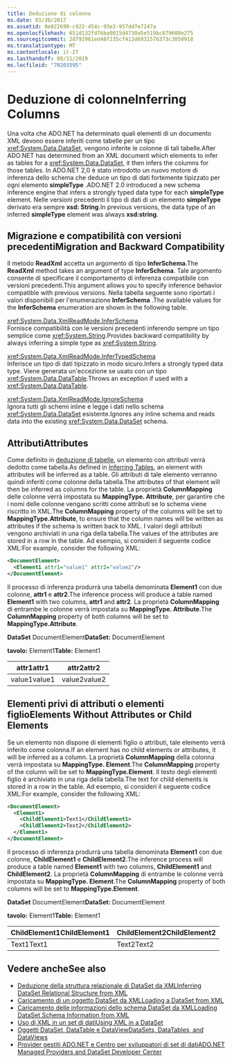 ```yaml
---
title: Deduzione di colonne
ms.date: 03/30/2017
ms.assetid: 0e022699-c922-454c-93e2-957dd7e7247a
ms.openlocfilehash: 651d132fd76ba9015d4730a5e519bc679608e275
ms.sourcegitcommit: 2d792961ed48f235cf413d6031576373c3050918
ms.translationtype: MT
ms.contentlocale: it-IT
ms.lasthandoff: 08/31/2019
ms.locfileid: "70203595"
---
```

# <a name="inferring-columns"></a><span data-ttu-id="c2567-102">Deduzione di colonne</span><span class="sxs-lookup"><span data-stu-id="c2567-102">Inferring Columns</span></span>
<span data-ttu-id="c2567-103">Una volta che ADO.NET ha determinato quali elementi di un documento XML devono essere inferiti come tabelle per un tipo <xref:System.Data.DataSet>, vengono inferite le colonne di tali tabelle.</span><span class="sxs-lookup"><span data-stu-id="c2567-103">After ADO.NET has determined from an XML document which elements to infer as tables for a <xref:System.Data.DataSet>, it then infers the columns for those tables.</span></span> <span data-ttu-id="c2567-104">In ADO.NET 2,0 è stato introdotto un nuovo motore di inferenza dello schema che deduce un tipo di dati fortemente tipizzato per ogni elemento **simpleType** .</span><span class="sxs-lookup"><span data-stu-id="c2567-104">ADO.NET 2.0 introduced a new schema inference engine that infers a strongly typed data type for each **simpleType** element.</span></span> <span data-ttu-id="c2567-105">Nelle versioni precedenti il tipo di dati di un elemento **simpleType** derivato era sempre **xsd: String**.</span><span class="sxs-lookup"><span data-stu-id="c2567-105">In previous versions, the data type of an inferred **simpleType** element was always **xsd:string**.</span></span>  
  
## <a name="migration-and-backward-compatibility"></a><span data-ttu-id="c2567-106">Migrazione e compatibilità con versioni precedenti</span><span class="sxs-lookup"><span data-stu-id="c2567-106">Migration and Backward Compatibility</span></span>  
 <span data-ttu-id="c2567-107">Il metodo **ReadXml** accetta un argomento di tipo **InferSchema**.</span><span class="sxs-lookup"><span data-stu-id="c2567-107">The **ReadXml** method takes an argument of type **InferSchema**.</span></span> <span data-ttu-id="c2567-108">Tale argomento consente di specificare il comportamento di inferenza compatibile con versioni precedenti.</span><span class="sxs-lookup"><span data-stu-id="c2567-108">This argument allows you to specify inference behavior compatible with previous versions.</span></span> <span data-ttu-id="c2567-109">Nella tabella seguente sono riportati i valori disponibili per l'enumerazione **InferSchema** .</span><span class="sxs-lookup"><span data-stu-id="c2567-109">The available values for the **InferSchema** enumeration are shown in the following table.</span></span>  
  
 <xref:System.Data.XmlReadMode.InferSchema>  
 <span data-ttu-id="c2567-110">Fornisce compatibilità con le versioni precedenti inferendo sempre un tipo semplice come <xref:System.String>.</span><span class="sxs-lookup"><span data-stu-id="c2567-110">Provides backward compatibility by always inferring a simple type as <xref:System.String>.</span></span>  
  
 <xref:System.Data.XmlReadMode.InferTypedSchema>  
 <span data-ttu-id="c2567-111">Inferisce un tipo di dati tipizzato in modo sicuro.</span><span class="sxs-lookup"><span data-stu-id="c2567-111">Infers a strongly typed data type.</span></span> <span data-ttu-id="c2567-112">Viene generata un'eccezione se usato con un tipo <xref:System.Data.DataTable>.</span><span class="sxs-lookup"><span data-stu-id="c2567-112">Throws an exception if used with a <xref:System.Data.DataTable>.</span></span>  
  
 <xref:System.Data.XmlReadMode.IgnoreSchema>  
 <span data-ttu-id="c2567-113">Ignora tutti gli schemi inline e legge i dati nello schema <xref:System.Data.DataSet> esistente.</span><span class="sxs-lookup"><span data-stu-id="c2567-113">Ignores any inline schema and reads data into the existing <xref:System.Data.DataSet> schema.</span></span>  
  
## <a name="attributes"></a><span data-ttu-id="c2567-114">Attributi</span><span class="sxs-lookup"><span data-stu-id="c2567-114">Attributes</span></span>  
 <span data-ttu-id="c2567-115">Come definito in [deduzione di tabelle](inferring-tables.md), un elemento con attributi verrà dedotto come tabella.</span><span class="sxs-lookup"><span data-stu-id="c2567-115">As defined in [Inferring Tables](inferring-tables.md), an element with attributes will be inferred as a table.</span></span> <span data-ttu-id="c2567-116">Gli attributi di tale elemento verranno quindi inferiti come colonne della tabella.</span><span class="sxs-lookup"><span data-stu-id="c2567-116">The attributes of that element will then be inferred as columns for the table.</span></span> <span data-ttu-id="c2567-117">La proprietà **ColumnMapping** delle colonne verrà impostata su **MappingType. Attribute**, per garantire che i nomi delle colonne vengano scritti come attributi se lo schema viene riscritto in XML.</span><span class="sxs-lookup"><span data-stu-id="c2567-117">The **ColumnMapping** property of the columns will be set to **MappingType.Attribute**, to ensure that the column names will be written as attributes if the schema is written back to XML.</span></span> <span data-ttu-id="c2567-118">I valori degli attributi vengono archiviati in una riga della tabella.</span><span class="sxs-lookup"><span data-stu-id="c2567-118">The values of the attributes are stored in a row in the table.</span></span> <span data-ttu-id="c2567-119">Ad esempio, si consideri il seguente codice XML:</span><span class="sxs-lookup"><span data-stu-id="c2567-119">For example, consider the following XML:</span></span>  
  
```xml  
<DocumentElement>  
  <Element1 attr1="value1" attr2="value2"/>  
</DocumentElement>  
```  
  
 <span data-ttu-id="c2567-120">Il processo di inferenza produrrà una tabella denominata **Element1** con due colonne, **attr1** e **attr2**.</span><span class="sxs-lookup"><span data-stu-id="c2567-120">The inference process will produce a table named **Element1** with two columns, **attr1** and **attr2**.</span></span> <span data-ttu-id="c2567-121">La proprietà **ColumnMapping** di entrambe le colonne verrà impostata su **MappingType. Attribute**.</span><span class="sxs-lookup"><span data-stu-id="c2567-121">The **ColumnMapping** property of both columns will be set to **MappingType.Attribute**.</span></span>  
  
 <span data-ttu-id="c2567-122">**DataSet** DocumentElement</span><span class="sxs-lookup"><span data-stu-id="c2567-122">**DataSet:** DocumentElement</span></span>  
  
 <span data-ttu-id="c2567-123">**tavolo:** Element1</span><span class="sxs-lookup"><span data-stu-id="c2567-123">**Table:** Element1</span></span>  
  
|<span data-ttu-id="c2567-124">attr1</span><span class="sxs-lookup"><span data-stu-id="c2567-124">attr1</span></span>|<span data-ttu-id="c2567-125">attr2</span><span class="sxs-lookup"><span data-stu-id="c2567-125">attr2</span></span>|  
|-----------|-----------|  
|<span data-ttu-id="c2567-126">value1</span><span class="sxs-lookup"><span data-stu-id="c2567-126">value1</span></span>|<span data-ttu-id="c2567-127">value2</span><span class="sxs-lookup"><span data-stu-id="c2567-127">value2</span></span>|  
  
## <a name="elements-without-attributes-or-child-elements"></a><span data-ttu-id="c2567-128">Elementi privi di attributi o elementi figlio</span><span class="sxs-lookup"><span data-stu-id="c2567-128">Elements Without Attributes or Child Elements</span></span>  
 <span data-ttu-id="c2567-129">Se un elemento non dispone di elementi figlio o attributi, tale elemento verrà inferito come colonna.</span><span class="sxs-lookup"><span data-stu-id="c2567-129">If an element has no child elements or attributes, it will be inferred as a column.</span></span> <span data-ttu-id="c2567-130">La proprietà **ColumnMapping** della colonna verrà impostata su **MappingType. Element**.</span><span class="sxs-lookup"><span data-stu-id="c2567-130">The **ColumnMapping** property of the column will be set to **MappingType.Element**.</span></span> <span data-ttu-id="c2567-131">Il testo degli elementi figlio è archiviato in una riga della tabella.</span><span class="sxs-lookup"><span data-stu-id="c2567-131">The text for child elements is stored in a row in the table.</span></span> <span data-ttu-id="c2567-132">Ad esempio, si consideri il seguente codice XML:</span><span class="sxs-lookup"><span data-stu-id="c2567-132">For example, consider the following XML:</span></span>  
  
```xml  
<DocumentElement>  
  <Element1>  
    <ChildElement1>Text1</ChildElement1>  
    <ChildElement2>Text2</ChildElement2>  
  </Element1>  
</DocumentElement>  
```  
  
 <span data-ttu-id="c2567-133">Il processo di inferenza produrrà una tabella denominata **Element1** con due colonne, **ChildElement1** e **ChildElement2**.</span><span class="sxs-lookup"><span data-stu-id="c2567-133">The inference process will produce a table named **Element1** with two columns, **ChildElement1** and **ChildElement2**.</span></span> <span data-ttu-id="c2567-134">La proprietà **ColumnMapping** di entrambe le colonne verrà impostata su **MappingType. Element**.</span><span class="sxs-lookup"><span data-stu-id="c2567-134">The **ColumnMapping** property of both columns will be set to **MappingType.Element**.</span></span>  
  
 <span data-ttu-id="c2567-135">**DataSet** DocumentElement</span><span class="sxs-lookup"><span data-stu-id="c2567-135">**DataSet:** DocumentElement</span></span>  
  
 <span data-ttu-id="c2567-136">**tavolo:** Element1</span><span class="sxs-lookup"><span data-stu-id="c2567-136">**Table:** Element1</span></span>  
  
|<span data-ttu-id="c2567-137">ChildElement1</span><span class="sxs-lookup"><span data-stu-id="c2567-137">ChildElement1</span></span>|<span data-ttu-id="c2567-138">ChildElement2</span><span class="sxs-lookup"><span data-stu-id="c2567-138">ChildElement2</span></span>|  
|-------------------|-------------------|  
|<span data-ttu-id="c2567-139">Text1</span><span class="sxs-lookup"><span data-stu-id="c2567-139">Text1</span></span>|<span data-ttu-id="c2567-140">Text2</span><span class="sxs-lookup"><span data-stu-id="c2567-140">Text2</span></span>|  
  
## <a name="see-also"></a><span data-ttu-id="c2567-141">Vedere anche</span><span class="sxs-lookup"><span data-stu-id="c2567-141">See also</span></span>

- [<span data-ttu-id="c2567-142">Deduzione della struttura relazionale di DataSet da XML</span><span class="sxs-lookup"><span data-stu-id="c2567-142">Inferring DataSet Relational Structure from XML</span></span>](inferring-dataset-relational-structure-from-xml.md)
- [<span data-ttu-id="c2567-143">Caricamento di un oggetto DataSet da XML</span><span class="sxs-lookup"><span data-stu-id="c2567-143">Loading a DataSet from XML</span></span>](loading-a-dataset-from-xml.md)
- [<span data-ttu-id="c2567-144">Caricamento delle informazioni dello schema DataSet da XML</span><span class="sxs-lookup"><span data-stu-id="c2567-144">Loading DataSet Schema Information from XML</span></span>](loading-dataset-schema-information-from-xml.md)
- [<span data-ttu-id="c2567-145">Uso di XML in un set di dati</span><span class="sxs-lookup"><span data-stu-id="c2567-145">Using XML in a DataSet</span></span>](using-xml-in-a-dataset.md)
- [<span data-ttu-id="c2567-146">Oggetti DataSet, DataTable e DataView</span><span class="sxs-lookup"><span data-stu-id="c2567-146">DataSets, DataTables, and DataViews</span></span>](index.md)
- [<span data-ttu-id="c2567-147">Provider gestiti ADO.NET e Centro per sviluppatori di set di dati</span><span class="sxs-lookup"><span data-stu-id="c2567-147">ADO.NET Managed Providers and DataSet Developer Center</span></span>](https://go.microsoft.com/fwlink/?LinkId=217917)
